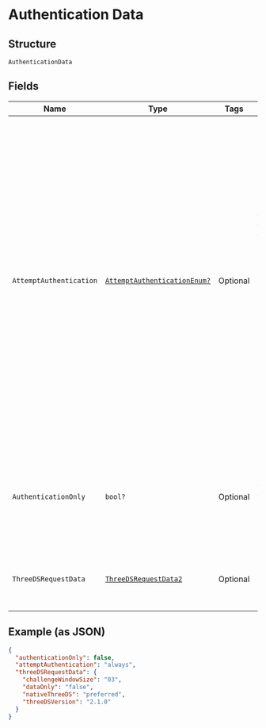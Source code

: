 
# Authentication Data

## Structure

`AuthenticationData`

## Fields

| Name | Type | Tags | Description |
|  --- | --- | --- | --- |
| `AttemptAuthentication` | [`AttemptAuthenticationEnum?`](../../doc/models/attempt-authentication-enum.md) | Optional | Indicates when 3D Secure authentication should be attempted. This overrides all other rules, including [Dynamic 3D Secure settings](https://docs.adyen.com/risk-management/dynamic-3d-secure).<br><br>Possible values:<br><br>* **always**: Perform 3D Secure authentication.<br>* **never**: Don't perform 3D Secure authentication. If PSD2 SCA or other national regulations require authentication, the transaction gets declined. |
| `AuthenticationOnly` | `bool?` | Optional | If set to true, you will only perform the [3D Secure 2 authentication](https://docs.adyen.com/online-payments/3d-secure/other-3ds-flows/authentication-only), and not the payment authorisation.<br>Default: **false**.<br>**Default**: `false` |
| `ThreeDSRequestData` | [`ThreeDSRequestData2`](../../doc/models/three-ds-request-data-2.md) | Optional | Object with additional parameters for the 3D Secure authentication flow. |

## Example (as JSON)

```json
{
  "authenticationOnly": false,
  "attemptAuthentication": "always",
  "threeDSRequestData": {
    "challengeWindowSize": "03",
    "dataOnly": "false",
    "nativeThreeDS": "preferred",
    "threeDSVersion": "2.1.0"
  }
}
```

